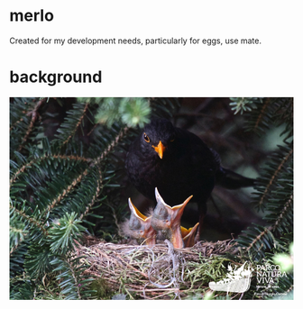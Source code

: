 # merlo

Created for my development needs, particularly for eggs, use mate.


# background
![merlo](./dirs/usr/share/backgrounds/merlo/merlo.jpg)

